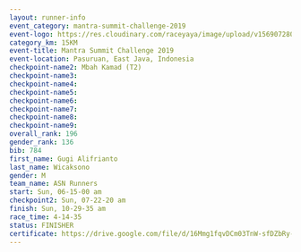 ```yaml
---
layout: runner-info 
event_category: mantra-summit-challenge-2019 
event-logo: https://res.cloudinary.com/raceyaya/image/upload/v1569072809/logo/mantra-image_segrbx.jpg
category_km: 15KM 
event-title: Mantra Summit Challenge 2019 
event-location: Pasuruan, East Java, Indonesia 
checkpoint-name2: Mbah Kamad (T2) 
checkpoint-name3: 
checkpoint-name4: 
checkpoint-name5: 
checkpoint-name6: 
checkpoint-name7: 
checkpoint-name8: 
checkpoint-name9: 
overall_rank: 196
gender_rank: 136
bib: 784
first_name: Gugi Alifrianto
last_name: Wicaksono
gender: M
team_name: ASN Runners
start: Sun, 06-15-00 am
checkpoint2: Sun, 07-22-20 am
finish: Sun, 10-29-35 am
race_time: 4-14-35
status: FINISHER
certificate: https://drive.google.com/file/d/16Mmg1fqvDCm03TnW-sfDZbRy-t9UV_-k/view?usp=sharing
---
```

